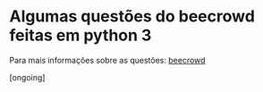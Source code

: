 # Algumas questões do beecrowd feitas em python 3

Para mais informações sobre as questões: [beecrowd](https://www.beecrowd.com.br/judge/pt)

[ongoing]
